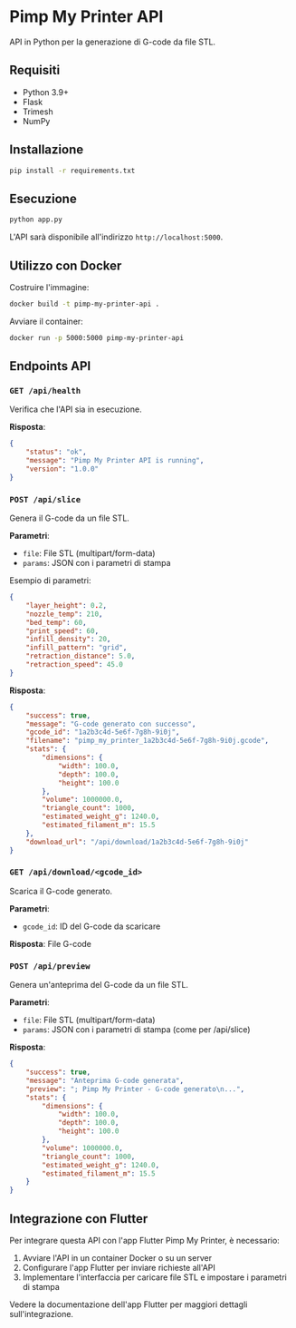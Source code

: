 # Pimp My Printer API

API in Python per la generazione di G-code da file STL.

## Requisiti

- Python 3.9+
- Flask
- Trimesh
- NumPy

## Installazione

```bash
pip install -r requirements.txt
```

## Esecuzione

```bash
python app.py
```

L'API sarà disponibile all'indirizzo `http://localhost:5000`.

## Utilizzo con Docker

Costruire l'immagine:

```bash
docker build -t pimp-my-printer-api .
```

Avviare il container:

```bash
docker run -p 5000:5000 pimp-my-printer-api
```

## Endpoints API

### `GET /api/health`

Verifica che l'API sia in esecuzione.

**Risposta**:
```json
{
    "status": "ok",
    "message": "Pimp My Printer API is running",
    "version": "1.0.0"
}
```

### `POST /api/slice`

Genera il G-code da un file STL.

**Parametri**:
- `file`: File STL (multipart/form-data)
- `params`: JSON con i parametri di stampa

Esempio di parametri:
```json
{
    "layer_height": 0.2,
    "nozzle_temp": 210,
    "bed_temp": 60,
    "print_speed": 60,
    "infill_density": 20,
    "infill_pattern": "grid",
    "retraction_distance": 5.0,
    "retraction_speed": 45.0
}
```

**Risposta**:
```json
{
    "success": true,
    "message": "G-code generato con successo",
    "gcode_id": "1a2b3c4d-5e6f-7g8h-9i0j",
    "filename": "pimp_my_printer_1a2b3c4d-5e6f-7g8h-9i0j.gcode",
    "stats": {
        "dimensions": {
            "width": 100.0,
            "depth": 100.0,
            "height": 100.0
        },
        "volume": 1000000.0,
        "triangle_count": 1000,
        "estimated_weight_g": 1240.0,
        "estimated_filament_m": 15.5
    },
    "download_url": "/api/download/1a2b3c4d-5e6f-7g8h-9i0j"
}
```

### `GET /api/download/<gcode_id>`

Scarica il G-code generato.

**Parametri**:
- `gcode_id`: ID del G-code da scaricare

**Risposta**: File G-code

### `POST /api/preview`

Genera un'anteprima del G-code da un file STL.

**Parametri**:
- `file`: File STL (multipart/form-data)
- `params`: JSON con i parametri di stampa (come per /api/slice)

**Risposta**:
```json
{
    "success": true,
    "message": "Anteprima G-code generata",
    "preview": "; Pimp My Printer - G-code generato\n...",
    "stats": {
        "dimensions": {
            "width": 100.0,
            "depth": 100.0,
            "height": 100.0
        },
        "volume": 1000000.0,
        "triangle_count": 1000,
        "estimated_weight_g": 1240.0,
        "estimated_filament_m": 15.5
    }
}
```

## Integrazione con Flutter

Per integrare questa API con l'app Flutter Pimp My Printer, è necessario:

1. Avviare l'API in un container Docker o su un server
2. Configurare l'app Flutter per inviare richieste all'API
3. Implementare l'interfaccia per caricare file STL e impostare i parametri di stampa

Vedere la documentazione dell'app Flutter per maggiori dettagli sull'integrazione.
